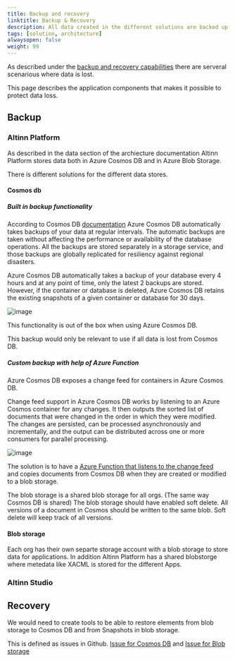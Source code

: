 ```yaml
---
title: Backup and recovery
linktitle: Backup & Recovery
description: All data created in the different solutions are backed up so it is possible to restore it in case of data loss 
tags: [solution, architecture]
alwaysopen: false
weight: 99
---
```


As described under the [backup and recovery capabilities](/teknologi/altinnstudio/architecture/capabilities/devops/platformoperations/) 
there are serveral scenarious where data is lost.

This page describes the application components that makes it possible to protect data loss.

## Backup

### Altinn Platform
As described in the data section of the archiecture documentation Altinn Platform stores data both in 
Azure Cosmos DB and in Azure Blob Storage. 

There is different solutions for the different data stores.

#### Cosmos db

##### Built in backup functionality
According to Cosmos DB [documentation](https://docs.microsoft.com/en-us/azure/cosmos-db/online-backup-and-restore) Azure Cosmos DB 
automatically takes backups of your data at regular intervals. The automatic backups are taken without affecting the performance
 or availability of the database operations. All the backups are stored separately in a storage service, and those backups 
 are globally replicated for resiliency against regional disasters.

Azure Cosmos DB automatically takes a backup of your database every 4 hours and at any point of time, only the 
latest 2 backups are stored. However, if the container or database is deleted, Azure Cosmos DB retains the existing 
snapshots of a given container or database for 30 days.

![image](https://user-images.githubusercontent.com/13309071/77288403-0ae90300-6cd8-11ea-8be0-73bbda082fab.png)

This functionality is out of the box when using Azure Cosmos DB. 

This backup would only be relevant to use if all data is lost from Cosmos DB. 

##### Custom backup with help of Azure Function
Azure Cosmos DB exposes a change feed for containers in Azure Cosmos DB. 

Change feed support in Azure Cosmos DB works by listening to an Azure Cosmos container for any changes. It then 
outputs the sorted list of documents that were changed in the order in which they were modified. The changes are 
persisted, can be processed asynchronously and incrementally, and the output can be distributed across one or 
more consumers for parallel processing.

 ![image](https://user-images.githubusercontent.com/13309071/77245359-4b844600-6c1e-11ea-9960-b09dd9a05d92.png)

The solution is to have a [Azure Function that listens to the change feed](https://docs.microsoft.com/en-us/azure/cosmos-db/change-feed-functions)  
and copies documents from Cosmos DB when they are created or modified to a blob storage. 

The blob storage is a shared blob storage for all orgs.  (The same way Cosmos DB is shared)
The blob storage should have enabled soft delete. All versions of a document in Cosmos should be written 
to the same blob. Soft delete will keep track of all versions.

#### Blob storage
Each org has their own separte storage account with a blob storage to store data for applications. 
In addition Altinn Platform has a shared blobstorge where metedata like XACML is stored for the different Apps. 



### Altinn Studio



## Recovery

We would need to create tools to be able to restore elements from blob storage to Cosmos DB and from Snapshots in blob storage.

This is defined as issues in Github. [Issue for Cosmos DB](https://github.com/Altinn/altinn-studio/issues/4008) and [Issue for Blob storage](https://github.com/Altinn/altinn-studio/issues/4007)